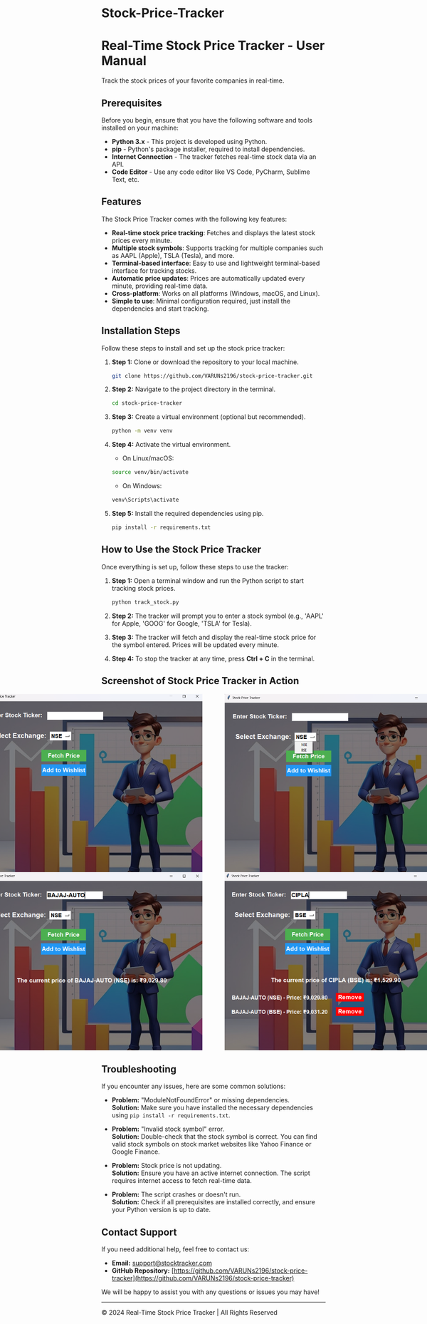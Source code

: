 # Stock-Price-Tracker
# Real-Time Stock Price Tracker - User Manual

Track the stock prices of your favorite companies in real-time.

## Prerequisites

Before you begin, ensure that you have the following software and tools installed on your machine:

- **Python 3.x** - This project is developed using Python.
- **pip** - Python's package installer, required to install dependencies.
- **Internet Connection** - The tracker fetches real-time stock data via an API.
- **Code Editor** - Use any code editor like VS Code, PyCharm, Sublime Text, etc.

## Features

The Stock Price Tracker comes with the following key features:

- **Real-time stock price tracking**: Fetches and displays the latest stock prices every minute.
- **Multiple stock symbols**: Supports tracking for multiple companies such as AAPL (Apple), TSLA (Tesla), and more.
- **Terminal-based interface**: Easy to use and lightweight terminal-based interface for tracking stocks.
- **Automatic price updates**: Prices are automatically updated every minute, providing real-time data.
- **Cross-platform**: Works on all platforms (Windows, macOS, and Linux).
- **Simple to use**: Minimal configuration required, just install the dependencies and start tracking.

## Installation Steps

Follow these steps to install and set up the stock price tracker:

1. **Step 1:** Clone or download the repository to your local machine.

    ```bash
    git clone https://github.com/VARUNs2196/stock-price-tracker.git
    ```

2. **Step 2:** Navigate to the project directory in the terminal.

    ```bash
    cd stock-price-tracker
    ```

3. **Step 3:** Create a virtual environment (optional but recommended).

    ```bash
    python -m venv venv
    ```

4. **Step 4:** Activate the virtual environment.

    - On Linux/macOS:

    ```bash
    source venv/bin/activate
    ```

    - On Windows:

    ```bash
    venv\Scripts\activate
    ```

5. **Step 5:** Install the required dependencies using pip.

    ```bash
    pip install -r requirements.txt
    ```

## How to Use the Stock Price Tracker

Once everything is set up, follow these steps to use the tracker:

1. **Step 1:** Open a terminal window and run the Python script to start tracking stock prices.

    ```bash
    python track_stock.py
    ```

2. **Step 2:** The tracker will prompt you to enter a stock symbol (e.g., 'AAPL' for Apple, 'GOOG' for Google, 'TSLA' for Tesla).

3. **Step 3:** The tracker will fetch and display the real-time stock price for the symbol entered. Prices will be updated every minute.

4. **Step 4:** To stop the tracker at any time, press **Ctrl + C** in the terminal.

## Screenshot of Stock Price Tracker in Action
<div style="display: flex; justify-content: center; gap: 50px;">
    <img src="pics/dhwanistockss1.png" alt="Stock Price Tracker in Action" width="500" height="400" />
    <img src="pics/dhwanistockss2.png" alt="Stock Price Tracker in Action" width="500" height="400" />
</div>
<div style="display: flex; justify-content: center; gap: 50px;">
    <img src="pics/dhwanistockss3.png" alt="Stock Price Tracker in Action" width="500" height="400" />
    <img src="pics/dhwanistockss4.png" alt="Stock Price Tracker in Action" width="500" height="400" />
</div>




## Troubleshooting

If you encounter any issues, here are some common solutions:

- **Problem:** "ModuleNotFoundError" or missing dependencies.  
  **Solution:** Make sure you have installed the necessary dependencies using `pip install -r requirements.txt`.

- **Problem:** "Invalid stock symbol" error.  
  **Solution:** Double-check that the stock symbol is correct. You can find valid stock symbols on stock market websites like Yahoo Finance or Google Finance.

- **Problem:** Stock price is not updating.  
  **Solution:** Ensure you have an active internet connection. The script requires internet access to fetch real-time data.

- **Problem:** The script crashes or doesn't run.  
  **Solution:** Check if all prerequisites are installed correctly, and ensure your Python version is up to date.

## Contact Support

If you need additional help, feel free to contact us:

- **Email:** [support@stocktracker.com](mailto:support@stocktracker.com)
- **GitHub Repository:** [https://github.com/VARUNs2196/stock-price-tracker](https://github.com/VARUNs2196/stock-price-tracker)

We will be happy to assist you with any questions or issues you may have!

---

&copy; 2024 Real-Time Stock Price Tracker | All Rights Reserved
